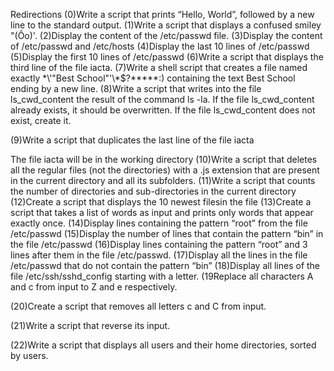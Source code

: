 Redirections
(0)Write a script that prints “Hello, World”, followed by a new line to the standard output.
(1)Write a script that displays a confused smiley "(Ôo)'.
(2)Display the content of the /etc/passwd file.
(3)Display the content of /etc/passwd and /etc/hosts
(4)Display the last 10 lines of /etc/passwd
(5)Display the first 10 lines of /etc/passwd
(6)Write a script that displays the third line of the file iacta.
(7)Write a shell script that creates a file named exactly \*\\'"Best School"\'\\*$\?\*\*\*\*\*:) containing the text Best School ending by a new line.
(8)Write a script that writes into the file ls_cwd_content the result of the command ls -la. If the file ls_cwd_content already exists, it should be overwritten. If the file ls_cwd_content does not exist, create it.

(9)Write a script that duplicates the last line of the file iacta

The file iacta will be in the working directory
(10)Write a script that deletes all the regular files (not the directories) with a .js extension that are present in the current directory and all its subfolders.
(11)Write a script that counts the number of directories and sub-directories in the current directory
(12)Create a script that displays the 10 newest filesin the file
(13)Create a script that takes a list of words as input and prints only words that appear exactly once.
(14)Display lines containing the pattern “root” from the file /etc/passwd
(15)Display the number of lines that contain the pattern “bin” in the file /etc/passwd
(16)Display lines containing the pattern “root” and 3 lines after them in the file /etc/passwd.
(17)Display all the lines in the file /etc/passwd that do not contain the pattern “bin”
(18)Display all lines of the file /etc/ssh/sshd_config starting with a letter.
(19Replace all characters A and c from input to Z and e respectively.

(20)Create a script that removes all letters c and C from input.



(21)Write a script that reverse its input.


(22)Write a script that displays all users and their home directories, sorted by users.





 
